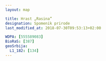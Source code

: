 ```yaml
---
layout: map

title: Hrast „Rasina”
designation: Spomenik prirode
last_modified_at: 2018-07-30T09:53:13+02:00

WDPA: [555589083]
BioRaS: [387]
geoSrbija:
  L1_182: [134]
---
```

